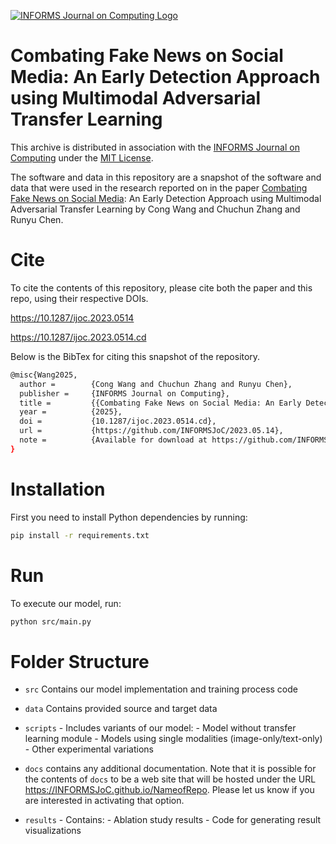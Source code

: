 [![INFORMS Journal on Computing Logo](https://INFORMSJoC.github.io/logos/INFORMS_Journal_on_Computing_Header.jpg)](https://pubsonline.informs.org/journal/ijoc)

# Combating Fake News on Social Media: An Early Detection Approach using Multimodal Adversarial Transfer Learning
This archive is distributed in association with the [INFORMS Journal on Computing](https://pubsonline.informs.org/journal/ijoc) under the [MIT License](https://github.com/INFORMSJoC/2024.0575/blob/main/LICENSE).

The software and data in this repository are a snapshot of the software and data that were used in the research reported on in the paper [Combating Fake News on Social Media]([https://doi.org/10.1287/ijoc.2019.0000](https://10.1287/ijoc.2023.0514)): An Early Detection Approach using Multimodal Adversarial Transfer Learning by Cong Wang and Chuchun Zhang and Runyu Chen.

# Cite
To cite the contents of this repository, please cite both the paper and this repo, using their respective DOIs.

https://10.1287/ijoc.2023.0514

https://10.1287/ijoc.2023.0514.cd

Below is the BibTex for citing this snapshot of the repository.
```bash
@misc{Wang2025,
  author =        {Cong Wang and Chuchun Zhang and Runyu Chen},
  publisher =     {INFORMS Journal on Computing},
  title =         {{Combating Fake News on Social Media: An Early Detection Approach using Multimodal Adversarial Transfer Learning}},
  year =          {2025},
  doi =           {10.1287/ijoc.2023.0514.cd},
  url =           {https://github.com/INFORMSJoC/2023.05.14},
  note =          {Available for download at https://github.com/INFORMSJoC/2023.05.14},
}  
```


# Installation
First you need to install Python dependencies by running:
```bash
pip install -r requirements.txt
```
# Run
To execute our model, run:
```bash
python src/main.py
```

# Folder Structure
   * `src` Contains our model implementation and training process code

   * `data` Contains provided source and target data
     
   * `scripts` 
    - Includes variants of our model:
    - Model without transfer learning module
    - Models using single modalities (image-only/text-only)
    - Other experimental variations

   * `docs` contains any additional documentation. Note that it is possible for
      the contents of `docs` to be a web site that will be hosted under the
      URL https://INFORMSJoC.github.io/NameofRepo. Please let us know if you
      are interested in activating that option.

   * `results` 
    - Contains:
    - Ablation study results
    - Code for generating result visualizations


